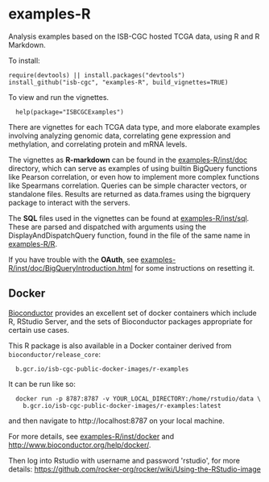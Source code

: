 # examples-R
Analysis examples based on the ISB-CGC hosted TCGA data, using R and R Markdown.

To install:
```
require(devtools) || install.packages("devtools")
install_github("isb-cgc", "examples-R", build_vignettes=TRUE)
```

To view and run the vignettes.
```
  help(package="ISBCGCExamples")
```

There are vignettes for each TCGA data type, and more elaborate examples
involving analyzing genomic data, correlating gene expression and methylation,
and correlating protein and mRNA levels.

The vignettes as **R-markdown** can be found in the [examples-R/inst/doc](inst/doc) directory,
which can serve as examples of using builtin BigQuery functions like Pearson
correlation, or even how to implement more complex functions like Spearmans
correlation. Queries can be simple character vectors, or standalone files.
Results are returned as data.frames using the bigrquery package to
interact with the servers.

The **SQL** files used in the vignettes can be found at [examples-R/inst/sql](inst/sql).
These are parsed and dispatched with arguments using the DisplayAndDispatchQuery function,
found in the file of the same name in [examples-R/R](R).

If you have trouble with the **OAuth**, see [examples-R/inst/doc/BigQueryIntroduction.html](inst/doc/BigQueryIntroduction.md)
for some instructions on resetting it.

## Docker

[Bioconductor](http://www.bioconductor.org/) provides an excellent set of docker containers which include R, RStudio Server, and the sets of Bioconductor packages appropriate for certain use cases.

This R package is also available in a Docker container derived from `bioconductor/release_core`:
```
  b.gcr.io/isb-cgc-public-docker-images/r-examples
```
It can be run like so:
```
  docker run -p 8787:8787 -v YOUR_LOCAL_DIRECTORY:/home/rstudio/data \
    b.gcr.io/isb-cgc-public-docker-images/r-examples:latest
```
and then navigate to http://localhost:8787 on your local machine.

For more details, see [examples-R/inst/docker](inst/docker) and http://www.bioconductor.org/help/docker/.

Then log into Rstudio with username and password 'rstudio', for more details:
https://github.com/rocker-org/rocker/wiki/Using-the-RStudio-image
